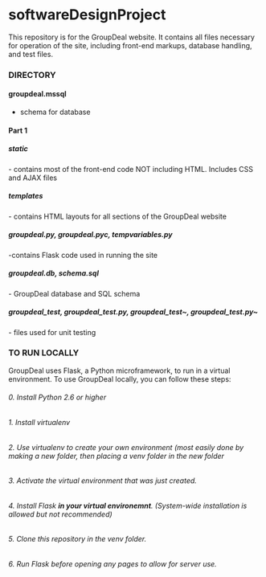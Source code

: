 # softwareDesignProject

This repository is for the GroupDeal website. It contains all files necessary for operation of the site, including front-end markups, database handling, and test files.

### DIRECTORY
#### groupdeal.mssql
  - schema for database

#### Part 1
##### static
  \- contains most of the front-end code NOT including HTML. Includes CSS and AJAX files
##### templates
  \- contains HTML layouts for all sections of the GroupDeal website
##### groupdeal.py, groupdeal.pyc, tempvariables.py
  \-contains Flask code used in running the site
##### groupdeal.db, schema.sql
  \- GroupDeal database and SQL schema
##### groupdeal\_test, groupdeal\_test.py, groupdeal\_test~, groupdeal_test.py~
  \- files used for unit testing
  
###  TO RUN LOCALLY
GroupDeal uses Flask, a Python microframework, to run in a virtual environment. To use GroupDeal locally, you can follow these steps:
###### 0. Install Python 2.6 or higher
###### 1. Install virtualenv
###### 2. Use virtualenv to create your own environment (most easily done by making a new folder, then placing a *venv* folder in the new folder
###### 3. Activate the virtual environment that was just created.
###### 4. Install Flask **in your virtual environemnt**. (System-wide installation is allowed but not recommended)
###### 5. Clone this repository in the *venv* folder.
###### 6. Run Flask before opening any pages to allow for server use.
